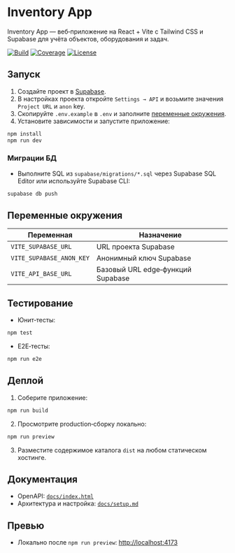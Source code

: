 # Inventory App

Inventory App — веб‑приложение на React + Vite с Tailwind CSS и Supabase для учёта объектов, оборудования и задач.

[![Build](https://github.com/devyjones991-ai/inventory-app/actions/workflows/supabase-migrate.yml/badge.svg)](https://github.com/devyjones991-ai/inventory-app/actions)
[![Coverage](https://img.shields.io/codecov/c/github/devyjones991-ai/inventory-app)](https://codecov.io/gh/devyjones991-ai/inventory-app)
[![License](https://img.shields.io/github/license/devyjones991-ai/inventory-app)](LICENSE)

## Запуск

1. Создайте проект в [Supabase](https://supabase.com/).
2. В настройках проекта откройте `Settings → API` и возьмите значения `Project URL` и `anon` key.
3. Скопируйте `.env.example` в `.env` и заполните [переменные окружения](#переменные-окружения).
4. Установите зависимости и запустите приложение:

```bash
npm install
npm run dev
```

### Миграции БД

- Выполните SQL из `supabase/migrations/*.sql` через Supabase SQL Editor или используйте Supabase CLI:

```bash
supabase db push
```

## Переменные окружения

| Переменная               | Назначение                        |
| ------------------------ | --------------------------------- |
| `VITE_SUPABASE_URL`      | URL проекта Supabase              |
| `VITE_SUPABASE_ANON_KEY` | Анонимный ключ Supabase           |
| `VITE_API_BASE_URL`      | Базовый URL edge‑функций Supabase |

## Тестирование

- Юнит‑тесты:

```bash
npm test
```

- E2E‑тесты:

```bash
npm run e2e
```

## Деплой

1. Соберите приложение:

```bash
npm run build
```

2. Просмотрите production‑сборку локально:

```bash
npm run preview
```

3. Разместите содержимое каталога `dist` на любом статическом хостинге.

## Документация

- OpenAPI: [`docs/index.html`](docs/index.html)
- Архитектура и настройка: [`docs/setup.md`](docs/setup.md)

## Превью

- Локально после `npm run preview`: [http://localhost:4173](http://localhost:4173)
